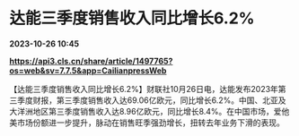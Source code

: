 # 达能三季度销售收入同比增长6.2%

**2023-10-26 10:45**

**https://api3.cls.cn/share/article/1497765?os=web&sv=7.7.5&app=CailianpressWeb**

【达能三季度销售收入同比增长6.2%】财联社10月26日电，达能发布2023年第三季度财报，第三季度销售收入达69.06亿欧元，同比增长6.2%。中国、北亚及大洋洲地区第三季度销售收入达8.96亿欧元，同比增长8.4%。在中国市场，爱他美市场份额进一步提升，脉动在销售旺季强劲增长，扭转去年业务下滑的表现。